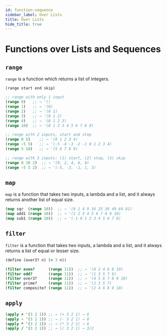 ```yaml
---
id: function-sequence
sidebar_label: Over Lists
title: Over Lists
hide_title: true
---
```


# Functions over Lists and Sequences

## `range`

`range` is a function which returns a list of integers.

`(range start end skip)`

``` clojure
;; range with only 1 input
(range 0)   ;; → '()
(range 1)   ;; → '(0)
(range 2)   ;; → '(0 1)
(range 3)   ;; → '(0 1 2)
(range 4)   ;; → '(0 1 2 3)
(range 10)  ;; → '(0 1 2 3 4 5 6 7 8 9)
```

``` clojure
;; range with 2 inputs, start and stop
(range 0 5)    ;; → '(0 1 2 3 4)
(range -5 5)   ;; → '(-5 -4 -3 -2 -1 0 1 2 3 4)
(range 5 10)   ;; → '(5 6 7 8 9)
```

``` clojure
;; range with 3 inputs: (1) start, (2) stop, (3) skip
(range 0 10 2)  ;; → '(0, 2, 4, 6, 8)
(range -5 5 2)  ;; → '(-5, -3, -1, 1, 3)
```

## `map`

`map` is a function that takes two inputs, a lambda and a list, and it always 
returns another list of equal size.

``` clojure
(map sqr  (range 10))  ;; → '(0 1 4 9 16 25 36 49 64 81)
(map add1 (range 10))  ;; → '(1 2 3 4 5 6 7 8 9 10)
(map sub1 (range 10))  ;; → '(-1 0 1 2 3 4 5 6 7 8)
```

## `filter`

`filter` is a function that takes two inputs, a lambda and a list, and it always 
returns a list of equal or lesser size.

``` clojure
(define (over3? n) (< 3 n))

(filter even?      (range 11))  ;; → '(0 2 4 6 8 10)
(filter odd?       (range 11))  ;; → '(1 3 5 7 9)
(filter over3?     (range 11))  ;; → '(4 5 6 7 8 9 10)
(filter prime?     (range 11))  ;; → '(2 3 5 7)
(filter composite? (range 11))  ;; → '(2 4 6 8 9 10)
```

## `apply`

``` clojure
(apply + '(3 2 1)) ;; → (+ 3 2 1) → 6
(apply - '(3 2 1)) ;; → (- 3 2 1) → 0
(apply * '(3 2 1)) ;; → (* 3 2 1) → 6
(apply / '(3 2 1)) ;; → (/ 3 2 1) → 3/2
```
